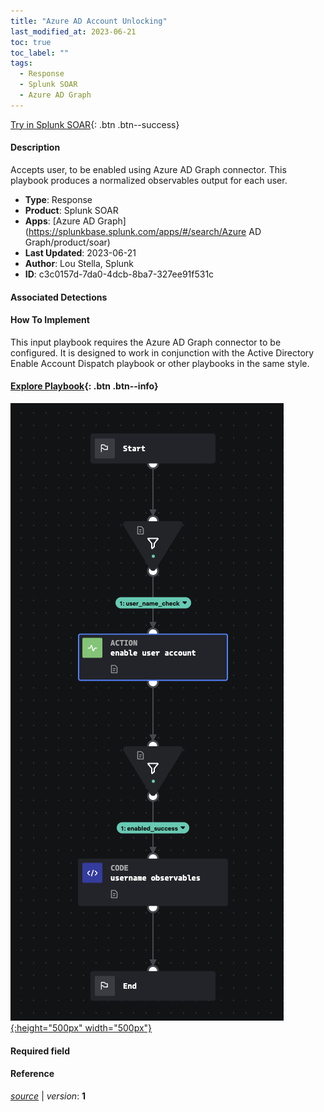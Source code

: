 ```yaml
---
title: "Azure AD Account Unlocking"
last_modified_at: 2023-06-21
toc: true
toc_label: ""
tags:
  - Response
  - Splunk SOAR
  - Azure AD Graph
---
```


[Try in Splunk SOAR](https://www.splunk.com/en_us/software/splunk-security-orchestration-and-automation.html){: .btn .btn--success}

#### Description

Accepts user, to be enabled using Azure AD Graph connector. This playbook produces a normalized observables output for each user.

- **Type**: Response
- **Product**: Splunk SOAR
- **Apps**: [Azure AD Graph](https://splunkbase.splunk.com/apps/#/search/Azure AD Graph/product/soar)
- **Last Updated**: 2023-06-21
- **Author**: Lou Stella, Splunk
- **ID**: c3c0157d-7da0-4dcb-8ba7-327ee91f531c

#### Associated Detections


#### How To Implement
This input playbook requires the Azure AD Graph connector to be configured. It is designed to work in conjunction with the Active Directory Enable Account Dispatch playbook or other playbooks in the same style.


#### [Explore Playbook](https://splunk.github.io/soar-playbook-viewer/?playbook=https://raw.githubusercontent.com/phantomcyber/playbooks/latest/Azure_AD_Account_Unlocking.json){: .btn .btn--info}

[![explore](https://raw.githubusercontent.com/splunk/security_content/develop/playbooks/Azure_AD_Account_Unlocking.png){:height="500px" width="500px"}](https://splunk.github.io/soar-playbook-viewer/?playbook=https://raw.githubusercontent.com/phantomcyber/playbooks/latest/Azure_AD_Account_Unlocking.json)

#### Required field


#### Reference



[*source*](https://github.com/splunk/security_content/tree/develop/playbooks/Azure_AD_Account_Unlocking.yml) \| *version*: **1**